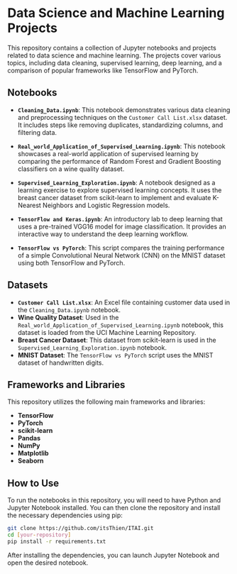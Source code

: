 # Data Science and Machine Learning Projects

This repository contains a collection of Jupyter notebooks and projects related to data science and machine learning. The projects cover various topics, including data cleaning, supervised learning, deep learning, and a comparison of popular frameworks like TensorFlow and PyTorch.

## Notebooks

- **`Cleaning_Data.ipynb`**: This notebook demonstrates various data cleaning and preprocessing techniques on the `Customer Call List.xlsx` dataset. It includes steps like removing duplicates, standardizing columns, and filtering data.

- **`Real_world_Application_of_Supervised_Learning.ipynb`**: This notebook showcases a real-world application of supervised learning by comparing the performance of Random Forest and Gradient Boosting classifiers on a wine quality dataset.

- **`Supervised_Learning_Exploration.ipynb`**: A notebook designed as a learning exercise to explore supervised learning concepts. It uses the breast cancer dataset from scikit-learn to implement and evaluate K-Nearest Neighbors and Logistic Regression models.

- **`TensorFlow and Keras.ipynb`**: An introductory lab to deep learning that uses a pre-trained VGG16 model for image classification. It provides an interactive way to understand the deep learning workflow.

- **`TensorFlow vs PyTorch`**: This script compares the training performance of a simple Convolutional Neural Network (CNN) on the MNIST dataset using both TensorFlow and PyTorch.

## Datasets

- **`Customer Call List.xlsx`**: An Excel file containing customer data used in the `Cleaning_Data.ipynb` notebook.
- **Wine Quality Dataset**: Used in the `Real_world_Application_of_Supervised_Learning.ipynb` notebook, this dataset is loaded from the UCI Machine Learning Repository.
- **Breast Cancer Dataset**: This dataset from scikit-learn is used in the `Supervised_Learning_Exploration.ipynb` notebook.
- **MNIST Dataset**: The `TensorFlow vs PyTorch` script uses the MNIST dataset of handwritten digits.

## Frameworks and Libraries

This repository utilizes the following main frameworks and libraries:

- **TensorFlow**
- **PyTorch**
- **scikit-learn**
- **Pandas**
- **NumPy**
- **Matplotlib**
- **Seaborn**

## How to Use

To run the notebooks in this repository, you will need to have Python and Jupyter Notebook installed. You can then clone the repository and install the necessary dependencies using pip:

```bash
git clone https://github.com/itsThien/ITAI.git
cd [your-repository]
pip install -r requirements.txt
```

After installing the dependencies, you can launch Jupyter Notebook and open the desired notebook.
